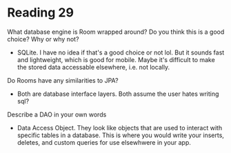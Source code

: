 # Reading 29

What database engine is Room wrapped around? Do you think this is a good choice? Why or why not?

- SQLite. I have no idea if that's a good choice or not lol. But it sounds fast and lightweight, which is good for mobile. Maybe it's difficult to make the stored data accessable elsewhere, i.e. not locally.

Do Rooms have any similarities to JPA?

- Both are database interface layers. Both assume the user hates writing sql?

Describe a DAO in your own words

- Data Access Object. They look like objects that are used to interact with specific tables in a database. This is where you would write your inserts, deletes, and custom queries for use elsewhwere in your app.
